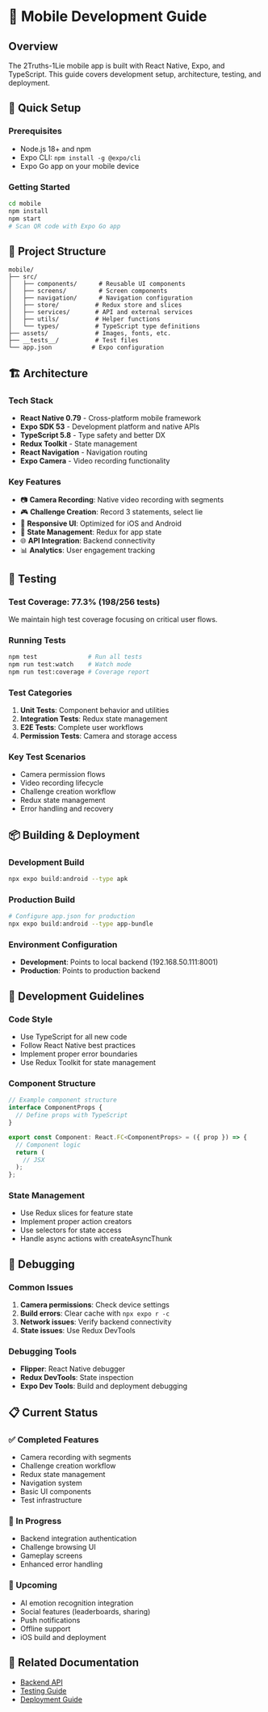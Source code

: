 # 📱 Mobile Development Guide

## Overview
The 2Truths-1Lie mobile app is built with React Native, Expo, and TypeScript. This guide covers development setup, architecture, testing, and deployment.

## 🚀 Quick Setup

### Prerequisites
- Node.js 18+ and npm
- Expo CLI: `npm install -g @expo/cli`
- Expo Go app on your mobile device

### Getting Started
```bash
cd mobile
npm install
npm start
# Scan QR code with Expo Go app
```

## 📁 Project Structure
```
mobile/
├── src/
│   ├── components/      # Reusable UI components
│   ├── screens/         # Screen components
│   ├── navigation/      # Navigation configuration
│   ├── store/          # Redux store and slices
│   ├── services/       # API and external services
│   ├── utils/          # Helper functions
│   └── types/          # TypeScript type definitions
├── assets/             # Images, fonts, etc.
├── __tests__/          # Test files
└── app.json           # Expo configuration
```

## 🏗 Architecture

### Tech Stack
- **React Native 0.79** - Cross-platform mobile framework
- **Expo SDK 53** - Development platform and native APIs
- **TypeScript 5.8** - Type safety and better DX
- **Redux Toolkit** - State management
- **React Navigation** - Navigation routing
- **Expo Camera** - Video recording functionality

### Key Features
- 📷 **Camera Recording**: Native video recording with segments
- 🎮 **Challenge Creation**: Record 3 statements, select lie
- 📱 **Responsive UI**: Optimized for iOS and Android
- 🔄 **State Management**: Redux for app state
- 🌐 **API Integration**: Backend connectivity
- 📊 **Analytics**: User engagement tracking

## 🧪 Testing

### Test Coverage: 77.3% (198/256 tests)
We maintain high test coverage focusing on critical user flows.

### Running Tests
```bash
npm test              # Run all tests
npm run test:watch    # Watch mode
npm run test:coverage # Coverage report
```

### Test Categories
1. **Unit Tests**: Component behavior and utilities
2. **Integration Tests**: Redux state management
3. **E2E Tests**: Complete user workflows
4. **Permission Tests**: Camera and storage access

### Key Test Scenarios
- Camera permission flows
- Video recording lifecycle
- Challenge creation workflow
- Redux state management
- Error handling and recovery

## 📦 Building & Deployment

### Development Build
```bash
npx expo build:android --type apk
```

### Production Build
```bash
# Configure app.json for production
npx expo build:android --type app-bundle
```

### Environment Configuration
- **Development**: Points to local backend (192.168.50.111:8001)
- **Production**: Points to production backend

## 🔧 Development Guidelines

### Code Style
- Use TypeScript for all new code
- Follow React Native best practices
- Implement proper error boundaries
- Use Redux Toolkit for state management

### Component Structure
```typescript
// Example component structure
interface ComponentProps {
  // Define props with TypeScript
}

export const Component: React.FC<ComponentProps> = ({ prop }) => {
  // Component logic
  return (
    // JSX
  );
};
```

### State Management
- Use Redux slices for feature state
- Implement proper action creators
- Use selectors for state access
- Handle async actions with createAsyncThunk

## 🐛 Debugging

### Common Issues
1. **Camera permissions**: Check device settings
2. **Build errors**: Clear cache with `npx expo r -c`
3. **Network issues**: Verify backend connectivity
4. **State issues**: Use Redux DevTools

### Debugging Tools
- **Flipper**: React Native debugger
- **Redux DevTools**: State inspection
- **Expo Dev Tools**: Build and deployment debugging

## 📋 Current Status

### ✅ Completed Features
- Camera recording with segments
- Challenge creation workflow
- Redux state management
- Navigation system
- Basic UI components
- Test infrastructure

### 🎯 In Progress
- Backend integration authentication
- Challenge browsing UI
- Gameplay screens
- Enhanced error handling

### 📅 Upcoming
- AI emotion recognition integration
- Social features (leaderboards, sharing)
- Push notifications
- Offline support
- iOS build and deployment

## 🔗 Related Documentation
- [Backend API](BACKEND_GUIDE.md)
- [Testing Guide](TESTING_GUIDE.md)
- [Deployment Guide](../android-build-deployment-guide.md)
